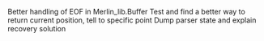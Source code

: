 Better handling of EOF in Merlin_lib.Buffer
Test and find a better way to return current position, tell to specific point 
Dump parser state and explain recovery solution
